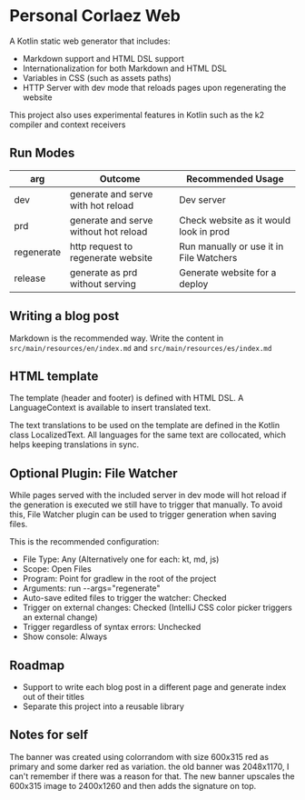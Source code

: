 # Personal Corlaez Web

A Kotlin static web generator that includes:

* Markdown support and HTML DSL support
* Internationalization for both Markdown and HTML DSL
* Variables in CSS (such as assets paths)
* HTTP Server with dev mode that reloads pages upon regenerating the website

This project also uses experimental features in Kotlin such as the k2 compiler and context receivers

## Run Modes

| arg        | Outcome                               | Recommended Usage                       |
|------------|---------------------------------------|-----------------------------------------|
| dev        | generate and serve with hot reload    | Dev server                              |
| prd        | generate and serve without hot reload | Check website as it would look in prod  |
| regenerate | http request to regenerate website    | Run manually or use it in File Watchers |
| release    | generate as prd without serving       | Generate website for a deploy           |


## Writing a blog post

Markdown is the recommended way. Write the content in `src/main/resources/en/index.md` and `src/main/resources/es/index.md`


## HTML template

The template (header and footer) is defined with HTML DSL. A LanguageContext is available to insert translated text.

The text translations to be used on the template are defined in the Kotlin class LocalizedText. All languages for the same text are collocated, which helps keeping translations in sync.

## Optional Plugin: File Watcher

While pages served with the included server in dev mode will hot reload if the generation is executed we still have to trigger that manually. To avoid this, File Watcher plugin can be used to trigger generation when saving files.

This is the recommended configuration:

* File Type: Any (Alternatively one for each: kt, md, js)
* Scope: Open Files
* Program: Point for gradlew in the root of the project
* Arguments: run --args="regenerate"
* Auto-save edited files to trigger the watcher: Checked
* Trigger on external changes: Checked (IntelliJ CSS color picker triggers an external change)
* Trigger regardless of syntax errors: Unchecked
* Show console: Always

## Roadmap

* Support to write each blog post in a different page and generate index out of their titles
* Separate this project into a reusable library

## Notes for self

The banner was created using colorrandom with size 600x315 red as primary and some darker red as variation.
the old banner was 2048x1170, I can't remember if there was a reason for that.
The new banner upscales the 600x315 image to 2400x1260 and then adds the signature on top.
